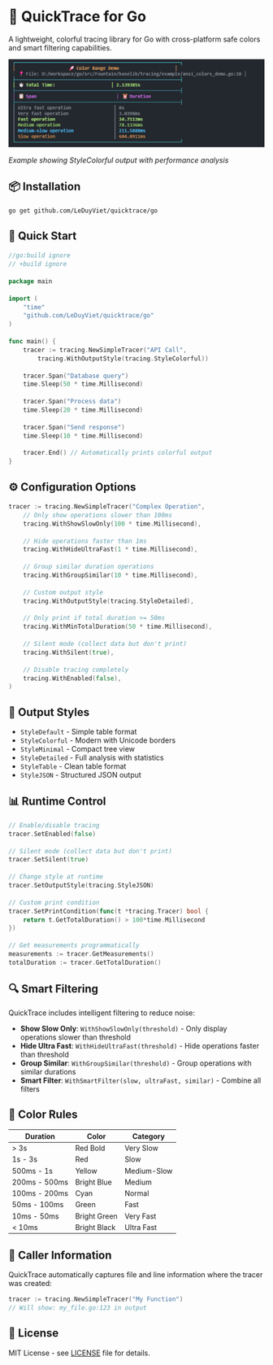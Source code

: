 # 🚀 QuickTrace for Go

A lightweight, colorful tracing library for Go with cross-platform safe colors and smart filtering capabilities.

![QuickTrace Demo](../StyleColorful.png)

*Example showing StyleColorful output with performance analysis*

## 📦 Installation

```bash
go get github.com/LeDuyViet/quicktrace/go
```

## 🚀 Quick Start

```go
//go:build ignore
// +build ignore

package main

import (
    "time"
    "github.com/LeDuyViet/quicktrace/go"
)

func main() {
    tracer := tracing.NewSimpleTracer("API Call", 
        tracing.WithOutputStyle(tracing.StyleColorful))
    
    tracer.Span("Database query")
    time.Sleep(50 * time.Millisecond)
    
    tracer.Span("Process data")
    time.Sleep(20 * time.Millisecond)
    
    tracer.Span("Send response")
    time.Sleep(10 * time.Millisecond)
    
    tracer.End() // Automatically prints colorful output
}
```

## ⚙️ Configuration Options

```go
tracer := tracing.NewSimpleTracer("Complex Operation",
    // Only show operations slower than 100ms
    tracing.WithShowSlowOnly(100 * time.Millisecond),
    
    // Hide operations faster than 1ms
    tracing.WithHideUltraFast(1 * time.Millisecond),
    
    // Group similar duration operations
    tracing.WithGroupSimilar(10 * time.Millisecond),
    
    // Custom output style
    tracing.WithOutputStyle(tracing.StyleDetailed),
    
    // Only print if total duration >= 50ms
    tracing.WithMinTotalDuration(50 * time.Millisecond),
    
    // Silent mode (collect data but don't print)
    tracing.WithSilent(true),
    
    // Disable tracing completely
    tracing.WithEnabled(false),
)
```

## 🎨 Output Styles

- `StyleDefault` - Simple table format
- `StyleColorful` - Modern with Unicode borders  
- `StyleMinimal` - Compact tree view
- `StyleDetailed` - Full analysis with statistics
- `StyleTable` - Clean table format
- `StyleJSON` - Structured JSON output

## 📊 Runtime Control

```go
// Enable/disable tracing
tracer.SetEnabled(false)

// Silent mode (collect data but don't print)
tracer.SetSilent(true)

// Change style at runtime
tracer.SetOutputStyle(tracing.StyleJSON)

// Custom print condition
tracer.SetPrintCondition(func(t *tracing.Tracer) bool {
    return t.GetTotalDuration() > 100*time.Millisecond
})

// Get measurements programmatically
measurements := tracer.GetMeasurements()
totalDuration := tracer.GetTotalDuration()
```

## 🔍 Smart Filtering

QuickTrace includes intelligent filtering to reduce noise:

- **Show Slow Only**: `WithShowSlowOnly(threshold)` - Only display operations slower than threshold
- **Hide Ultra Fast**: `WithHideUltraFast(threshold)` - Hide operations faster than threshold  
- **Group Similar**: `WithGroupSimilar(threshold)` - Group operations with similar durations
- **Smart Filter**: `WithSmartFilter(slow, ultraFast, similar)` - Combine all filters

## 🎯 Color Rules

| Duration | Color | Category |
|----------|-------|----------|
| > 3s | Red Bold | Very Slow |
| 1s - 3s | Red | Slow |
| 500ms - 1s | Yellow | Medium-Slow |
| 200ms - 500ms | Bright Blue | Medium |
| 100ms - 200ms | Cyan | Normal |
| 50ms - 100ms | Green | Fast |
| 10ms - 50ms | Bright Green | Very Fast |
| < 10ms | Bright Black | Ultra Fast |

## 📍 Caller Information

QuickTrace automatically captures file and line information where the tracer was created:

```go
tracer := tracing.NewSimpleTracer("My Function") 
// Will show: my_file.go:123 in output
```

## 📝 License

MIT License - see [LICENSE](../LICENSE) file for details. 